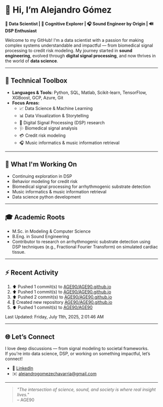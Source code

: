 # 👋 Hi, I’m Alejandro Gómez

**🎯 Data Scientist | 🧠 Cognitive Explorer | 🎧 Sound Engineer by Origin | 🔊 DSP Enthusiast**

Welcome to my GitHub! I'm a data scientist with a passion for making complex systems understandable and impactful — from biomedical signal processing to credit risk modeling. My journey started in **sound engineering**, evolved through **digital signal processing**, and now thrives in the world of **data science**.

---

## 🧰 Technical Toolbox

- **Languages & Tools:** Python, SQL, Matlab, Scikit-learn, TensorFlow, XGBoost, GCP, Azure, Git
- **Focus Areas:**
  - 📈 Data Science & Machine Learning
  - 📊 Data Visualization & Storytelling
  - 🧠 Digital Signal Processing (DSP) research
  - 🩺 Biomedical signal analysis
  - 💳 Credit risk modeling
  - 🎧 Music informatics & music information retrieval

---

## 🧪 What I'm Working On

- Continuing exploration in DSP
- Behavior modeling for credit risk
- Biomedical signal processing for arrhythmogenic substrate detection
- Music informatics & music information retrieval
- Data science python development

---

## 🎓 Academic Roots

- M.Sc. in Modeling & Computer Science  
- B.Eng. in Sound Engineering  
- Contributor to research on arrhythmogenic substrate detection using DSP techniques (e.g., Fractional Fourier Transform) on simulated cardiac tissue.

---

## ⚡ Recent Activity

<!--RECENT_ACTIVITY:start-->
1. ⬆️ Pushed 1 commit(s) to [AGE90/AGE90.github.io](https://github.com/AGE90/AGE90.github.io)<br>
2. ⬆️ Pushed 1 commit(s) to [AGE90/AGE90.github.io](https://github.com/AGE90/AGE90.github.io)<br>
3. ⬆️ Pushed 2 commit(s) to [AGE90/AGE90.github.io](https://github.com/AGE90/AGE90.github.io)<br>
4. 📔 Created new repository [AGE90/AGE90.github.io](https://github.com/AGE90/AGE90.github.io)<br>
5. ⬆️ Pushed 1 commit(s) to [AGE90/AGE90](https://github.com/AGE90/AGE90)<br>
<!--RECENT_ACTIVITY:end-->
<!--RECENT_ACTIVITY:last_update-->
Last Updated: Friday, July 11th, 2025, 2:01:46 AM
<!--RECENT_ACTIVITY:last_update_end-->

---

## 🌐 Let’s Connect

I love deep discussions — from signal modeling to societal frameworks.  
If you're into data science, DSP, or working on something impactful, let’s connect!

- 🔗 [LinkedIn](https://www.linkedin.com/in/alejandro-ge/)  
- ✉️ <alejandrogomezechavarria@gmail.com>

---

> *"The intersection of science, sound, and society is where real insight lives."*  
– AGE90
